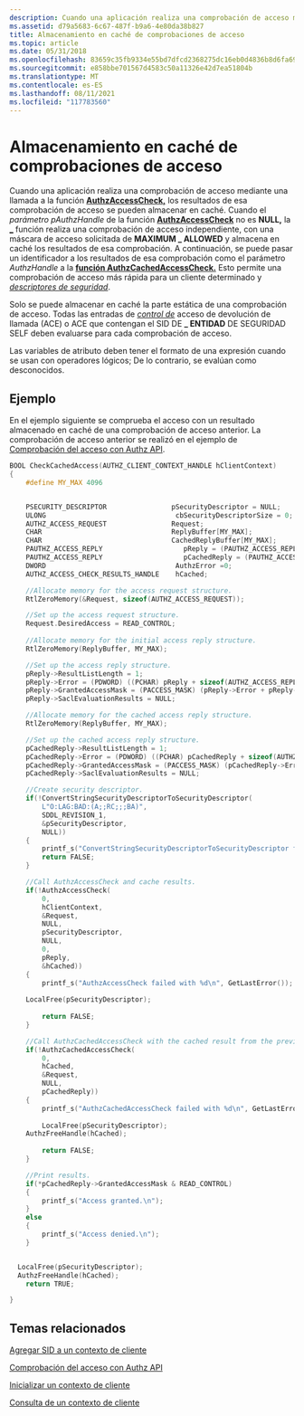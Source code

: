 ```yaml
---
description: Cuando una aplicación realiza una comprobación de acceso mediante una llamada a la función AuthzAccessCheck, los resultados de esa comprobación de acceso se pueden almacenar en caché.
ms.assetid: d79a5683-6c67-487f-b9a6-4e80da38b827
title: Almacenamiento en caché de comprobaciones de acceso
ms.topic: article
ms.date: 05/31/2018
ms.openlocfilehash: 83659c35fb9334e55bd7dfcd2368275dc16eb0d4836b8d6fa69a6ed8d713d953
ms.sourcegitcommit: e858bbe701567d4583c50a11326e42d7ea51804b
ms.translationtype: MT
ms.contentlocale: es-ES
ms.lasthandoff: 08/11/2021
ms.locfileid: "117783560"
---
```

# <a name="caching-access-checks"></a>Almacenamiento en caché de comprobaciones de acceso

Cuando una aplicación realiza una comprobación de acceso mediante una llamada a la función [**AuthzAccessCheck,**](/windows/desktop/api/Authz/nf-authz-authzaccesscheck) los resultados de esa comprobación de acceso se pueden almacenar en caché. Cuando el *parámetro pAuthzHandle* de la función [**AuthzAccessCheck**](/windows/desktop/api/Authz/nf-authz-authzaccesscheck) no es **NULL,** la [**\_**](access-mask.md) función realiza una comprobación de acceso independiente, con una máscara de acceso solicitada de **MAXIMUM \_ ALLOWED** y almacena en caché los resultados de esa comprobación. A continuación, se puede pasar un identificador a los resultados de esa comprobación como el parámetro *AuthzHandle* a la [**función AuthzCachedAccessCheck.**](/windows/desktop/api/Authz/nf-authz-authzcachedaccesscheck) Esto permite una comprobación de acceso más rápida para un cliente determinado y [*descriptores de seguridad*](/windows/desktop/SecGloss/s-gly).

Solo se puede almacenar en caché la parte estática de una comprobación de acceso. Todas las entradas de [*control de*](/windows/desktop/SecGloss/a-gly) acceso de devolución de llamada (ACE) o ACE que contengan el SID DE **\_ ENTIDAD** DE SEGURIDAD SELF deben evaluarse para cada comprobación de acceso.

Las variables de atributo deben tener el formato de una expresión cuando se usan con operadores lógicos; De lo contrario, se evalúan como desconocidos.

## <a name="example"></a>Ejemplo

En el ejemplo siguiente se comprueba el acceso con un resultado almacenado en caché de una comprobación de acceso anterior. La comprobación de acceso anterior se realizó en el ejemplo de [Comprobación del acceso con Authz API](checking-access-with-authz-api.md).


```C++
BOOL CheckCachedAccess(AUTHZ_CLIENT_CONTEXT_HANDLE hClientContext)
{
    #define MY_MAX 4096


    PSECURITY_DESCRIPTOR                pSecurityDescriptor = NULL;
    ULONG                                cbSecurityDescriptorSize = 0;
    AUTHZ_ACCESS_REQUEST                Request;
    CHAR                                ReplyBuffer[MY_MAX];
    CHAR                                CachedReplyBuffer[MY_MAX];
    PAUTHZ_ACCESS_REPLY                    pReply = (PAUTHZ_ACCESS_REPLY)ReplyBuffer;
    PAUTHZ_ACCESS_REPLY                    pCachedReply = (PAUTHZ_ACCESS_REPLY)CachedReplyBuffer;
    DWORD                                AuthzError =0;
    AUTHZ_ACCESS_CHECK_RESULTS_HANDLE    hCached;

    //Allocate memory for the access request structure.
    RtlZeroMemory(&Request, sizeof(AUTHZ_ACCESS_REQUEST));

    //Set up the access request structure.
    Request.DesiredAccess = READ_CONTROL;
    
    //Allocate memory for the initial access reply structure.
    RtlZeroMemory(ReplyBuffer, MY_MAX);

    //Set up the access reply structure.
    pReply->ResultListLength = 1;
    pReply->Error = (PDWORD) ((PCHAR) pReply + sizeof(AUTHZ_ACCESS_REPLY));
    pReply->GrantedAccessMask = (PACCESS_MASK) (pReply->Error + pReply->ResultListLength);
    pReply->SaclEvaluationResults = NULL;

    //Allocate memory for the cached access reply structure.
    RtlZeroMemory(ReplyBuffer, MY_MAX);

    //Set up the cached access reply structure.
    pCachedReply->ResultListLength = 1;
    pCachedReply->Error = (PDWORD) ((PCHAR) pCachedReply + sizeof(AUTHZ_ACCESS_REPLY));
    pCachedReply->GrantedAccessMask = (PACCESS_MASK) (pCachedReply->Error + pCachedReply->ResultListLength);
    pCachedReply->SaclEvaluationResults = NULL;

    //Create security descriptor.
    if(!ConvertStringSecurityDescriptorToSecurityDescriptor(
        L"O:LAG:BAD:(A;;RC;;;BA)",
        SDDL_REVISION_1,
        &pSecurityDescriptor,
        NULL))
    {
        printf_s("ConvertStringSecurityDescriptorToSecurityDescriptor failed with %d\n", GetLastError()); 
        return FALSE;
    }

    //Call AuthzAccessCheck and cache results.
    if(!AuthzAccessCheck(
        0,
        hClientContext,
        &Request,
        NULL,
        pSecurityDescriptor,
        NULL,
        0,
        pReply,
        &hCached))
    {
        printf_s("AuthzAccessCheck failed with %d\n", GetLastError());
        
    LocalFree(pSecurityDescriptor);
        
        return FALSE;
    }

    //Call AuthzCachedAccessCheck with the cached result from the previous call.
    if(!AuthzCachedAccessCheck(
        0,
        hCached,
        &Request,
        NULL,
        pCachedReply))
    {
        printf_s("AuthzCachedAccessCheck failed with %d\n", GetLastError());
        
        LocalFree(pSecurityDescriptor);
    AuthzFreeHandle(hCached);
    
        return FALSE;
    }

    //Print results.
    if(*pCachedReply->GrantedAccessMask & READ_CONTROL)
    {
        printf_s("Access granted.\n");
    }
    else
    {
        printf_s("Access denied.\n");
    }


  LocalFree(pSecurityDescriptor);
  AuthzFreeHandle(hCached);
    return TRUE;

}
```



## <a name="related-topics"></a>Temas relacionados

<dl> <dt>

[Agregar SID a un contexto de cliente](adding-sids-to-a-client-context.md)
</dt> <dt>

[Comprobación del acceso con Authz API](checking-access-with-authz-api.md)
</dt> <dt>

[Inicializar un contexto de cliente](initializing-a-client-context.md)
</dt> <dt>

[Consulta de un contexto de cliente](querying-a-client-context.md)
</dt> </dl>

 

 
